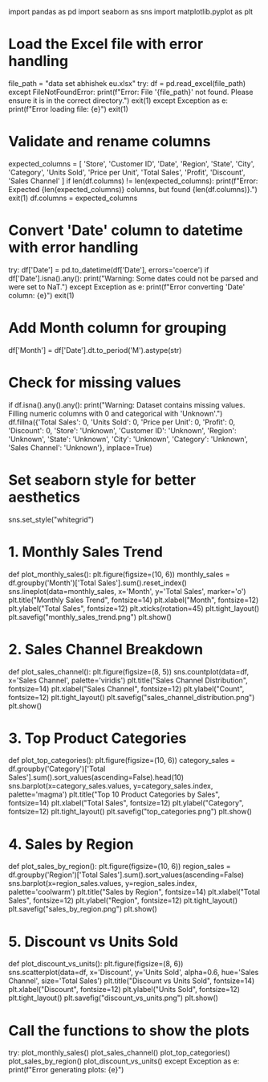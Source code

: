 import pandas as pd
import seaborn as sns
import matplotlib.pyplot as plt

# Load the Excel file with error handling
file_path = "data set abhishek eu.xlsx"
try:
    df = pd.read_excel(file_path)
except FileNotFoundError:
    print(f"Error: File '{file_path}' not found. Please ensure it is in the correct directory.")
    exit(1)
except Exception as e:
    print(f"Error loading file: {e}")
    exit(1)

# Validate and rename columns
expected_columns = [
    'Store', 'Customer ID', 'Date', 'Region', 'State', 'City',
    'Category', 'Units Sold', 'Price per Unit', 'Total Sales',
    'Profit', 'Discount', 'Sales Channel'
]
if len(df.columns) != len(expected_columns):
    print(f"Error: Expected {len(expected_columns)} columns, but found {len(df.columns)}.")
    exit(1)
df.columns = expected_columns

# Convert 'Date' column to datetime with error handling
try:
    df['Date'] = pd.to_datetime(df['Date'], errors='coerce')
    if df['Date'].isna().any():
        print("Warning: Some dates could not be parsed and were set to NaT.")
except Exception as e:
    print(f"Error converting 'Date' column: {e}")
    exit(1)

# Add Month column for grouping
df['Month'] = df['Date'].dt.to_period('M').astype(str)

# Check for missing values
if df.isna().any().any():
    print("Warning: Dataset contains missing values. Filling numeric columns with 0 and categorical with 'Unknown'.")
    df.fillna({'Total Sales': 0, 'Units Sold': 0, 'Price per Unit': 0, 'Profit': 0, 'Discount': 0,
               'Store': 'Unknown', 'Customer ID': 'Unknown', 'Region': 'Unknown', 'State': 'Unknown',
               'City': 'Unknown', 'Category': 'Unknown', 'Sales Channel': 'Unknown'}, inplace=True)

# Set seaborn style for better aesthetics
sns.set_style("whitegrid")

# 1. Monthly Sales Trend
def plot_monthly_sales():
    plt.figure(figsize=(10, 6))
    monthly_sales = df.groupby('Month')['Total Sales'].sum().reset_index()
    sns.lineplot(data=monthly_sales, x='Month', y='Total Sales', marker='o')
    plt.title("Monthly Sales Trend", fontsize=14)
    plt.xlabel("Month", fontsize=12)
    plt.ylabel("Total Sales", fontsize=12)
    plt.xticks(rotation=45)
    plt.tight_layout()
    plt.savefig("monthly_sales_trend.png")
    plt.show()

# 2. Sales Channel Breakdown
def plot_sales_channel():
    plt.figure(figsize=(8, 5))
    sns.countplot(data=df, x='Sales Channel', palette='viridis')
    plt.title("Sales Channel Distribution", fontsize=14)
    plt.xlabel("Sales Channel", fontsize=12)
    plt.ylabel("Count", fontsize=12)
    plt.tight_layout()
    plt.savefig("sales_channel_distribution.png")
    plt.show()

# 3. Top Product Categories
def plot_top_categories():
    plt.figure(figsize=(10, 6))
    category_sales = df.groupby('Category')['Total Sales'].sum().sort_values(ascending=False).head(10)
    sns.barplot(x=category_sales.values, y=category_sales.index, palette='magma')
    plt.title("Top 10 Product Categories by Sales", fontsize=14)
    plt.xlabel("Total Sales", fontsize=12)
    plt.ylabel("Category", fontsize=12)
    plt.tight_layout()
    plt.savefig("top_categories.png")
    plt.show()

# 4. Sales by Region
def plot_sales_by_region():
    plt.figure(figsize=(10, 6))
    region_sales = df.groupby('Region')['Total Sales'].sum().sort_values(ascending=False)
    sns.barplot(x=region_sales.values, y=region_sales.index, palette='coolwarm')
    plt.title("Sales by Region", fontsize=14)
    plt.xlabel("Total Sales", fontsize=12)
    plt.ylabel("Region", fontsize=12)
    plt.tight_layout()
    plt.savefig("sales_by_region.png")
    plt.show()

# 5. Discount vs Units Sold
def plot_discount_vs_units():
    plt.figure(figsize=(8, 6))
    sns.scatterplot(data=df, x='Discount', y='Units Sold', alpha=0.6, hue='Sales Channel', size='Total Sales')
    plt.title("Discount vs Units Sold", fontsize=14)
    plt.xlabel("Discount", fontsize=12)
    plt.ylabel("Units Sold", fontsize=12)
    plt.tight_layout()
    plt.savefig("discount_vs_units.png")
    plt.show()

# Call the functions to show the plots
try:
    plot_monthly_sales()
    plot_sales_channel()
    plot_top_categories()
    plot_sales_by_region()
    plot_discount_vs_units()
except Exception as e:
    print(f"Error generating plots: {e}")

